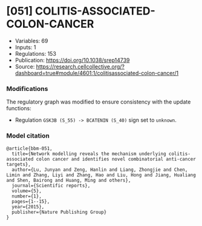 # \[051\] COLITIS-ASSOCIATED-COLON-CANCER

 - Variables: 69
 - Inputs: 1
 - Regulations: 153
 - Publication: https://doi.org/10.1038/srep14739
 - Source: https://research.cellcollective.org/?dashboard=true#module/4601:1/colitisassociated-colon-cancer/1


### Modifications

The regulatory graph was modified to ensure consistency with the update functions: 

 - Regulation `GSK3B (S_55) -> BCATENIN (S_40)` sign set to `unknown`.


### Model citation

```
@article{bbm-051,
  title={Network modelling reveals the mechanism underlying colitis-associated colon cancer and identifies novel combinatorial anti-cancer targets},
  author={Lu, Junyan and Zeng, Hanlin and Liang, Zhongjie and Chen, Limin and Zhang, Liyi and Zhang, Hao and Liu, Hong and Jiang, Hualiang and Shen, Bairong and Huang, Ming and others},
  journal={Scientific reports},
  volume={5},
  number={1},
  pages={1--15},
  year={2015},
  publisher={Nature Publishing Group}
}
```


